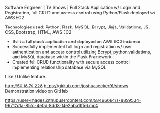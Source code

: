 Software Engineer | TV Shows | Full Stack Application w/ Login and Registration, full CRUD and access control using Python/Flask deployed w/ AWS EC2

Technologies used: Python, Flask, MySQL, Bcrypt, Jinja, Validations, JS, CSS, Bootstrap, HTML, AWS EC2

- Built a full stack application and deployed on AWS EC2 instance 
- Successfully implemented full login and registration w/ user authentication and access control utilizing Bcrypt, python validations, and MySQL database within the Flask Framework
- Created full CRUD functionality with secure access control implementing relationship database via MySQL

Like / Unlike feature. 

http://50.18.70.228
https://github.com/joshuabecker91/shows
Demonstration video on GitHub

https://user-images.githubusercontent.com/98496684/178899534-96712c1a-851c-4e0d-8dd3-f4e2aba11f56.mp4
